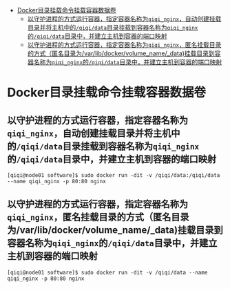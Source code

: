 - [Docker目录挂载命令挂载容器数据卷](#docker目录挂载命令挂载容器数据卷)
  - [以守护进程的方式运行容器，指定容器名称为`qiqi_nginx`，自动创建挂载目录并将主机中的`/qiqi/data`目录挂载到容器名称为`qiqi_nginx`的`/qiqi/data`目录中，并建立主机到容器的端口映射](#以守护进程的方式运行容器指定容器名称为qiqi_nginx自动创建挂载目录并将主机中的qiqidata目录挂载到容器名称为qiqi_nginx的qiqidata目录中并建立主机到容器的端口映射)
  - [以守护进程的方式运行容器，指定容器名称为`qiqi_nginx`，匿名挂载目录的方式（匿名目录为/var/lib/docker/volume_name/_data)挂载目录到容器名称为`qiqi_nginx`的`/qiqi/data`目录中，并建立主机到容器的端口映射](#以守护进程的方式运行容器指定容器名称为qiqi_nginx匿名挂载目录的方式匿名目录为varlibdockervolume_name_data挂载目录到容器名称为qiqi_nginx的qiqidata目录中并建立主机到容器的端口映射)

# Docker目录挂载命令挂载容器数据卷

## 以守护进程的方式运行容器，指定容器名称为`qiqi_nginx`，自动创建挂载目录并将主机中的`/qiqi/data`目录挂载到容器名称为`qiqi_nginx`的`/qiqi/data`目录中，并建立主机到容器的端口映射

```shell
[qiqi@node01 software]$ sudo docker run -dit -v /qiqi/data:/qiqi/data --name qiqi_nginx -p 80:80 nginx
```

## 以守护进程的方式运行容器，指定容器名称为`qiqi_nginx`，匿名挂载目录的方式（匿名目录为/var/lib/docker/volume_name/_data)挂载目录到容器名称为`qiqi_nginx`的`/qiqi/data`目录中，并建立主机到容器的端口映射

```shell
[qiqi@node01 software]$ sudo docker run -dit -v /qiqi/data --name qiqi_nginx -p 80:80 nginx
```

